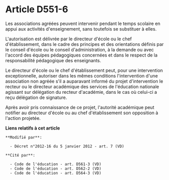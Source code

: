 # Article D551-6

Les associations agréées peuvent intervenir pendant le temps scolaire en appui aux activités d'enseignement, sans toutefois
se substituer à elles. 

L'autorisation est délivrée par le directeur d'école ou le chef d'établissement, dans le cadre des principes et des
orientations définis par le conseil d'école ou le conseil d'administration, à la demande ou avec l'accord des équipes
pédagogiques concernées et dans le respect de la responsabilité pédagogique des enseignants. 

Le directeur d'école ou le chef d'établissement peut, pour une intervention exceptionnelle, autoriser dans les mêmes
conditions l'intervention d'une association non agréée s'il a auparavant informé du projet d'intervention le recteur ou
le directeur académique des services de l'éducation nationale agissant sur délégation du recteur d'académie, dans le cas où
celui-ci a reçu délégation de signature. 

Après avoir pris connaissance de ce projet, l'autorité académique peut notifier au directeur d'école ou au chef
d'établissement son opposition à l'action projetée.

**Liens relatifs à cet article**

	**Modifié par**:

	  - Décret n°2012-16 du 5 janvier 2012 - art. 7 (VD)

	**Cité par**:

	  - Code de l'éducation - art. D561-3 (VD)
	  - Code de l'éducation - art. D562-2 (VD)
	  - Code de l'éducation - art. D564-3 (VD)
